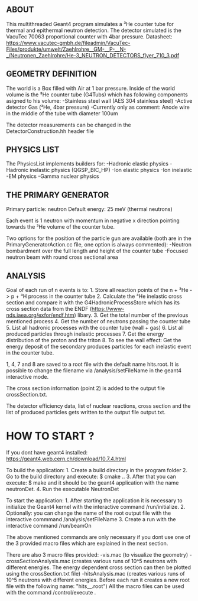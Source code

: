 ## ABOUT

This multithreaded Geant4 program simulates a ³He counter tube for thermal and epithermal neutron detection. The detector simulated is the VacuTec 70063 proportional counter with 4bar pressure.
Datasheet: https://www.vacutec-gmbh.de/fileadmin/VacuTec-Files/produkte/umwelt/Zaehlrohre__GM-__P-__N-_/Neutronen_Zaehlrohre/He-3_NEUTRON_DETECTORS_flyer_710_3.pdf
	
## GEOMETRY DEFINITION

The world is a Box filled with Air at 1 bar pressure.
Inside of the world volume is the ³He counter tube (G4Tubs) which has following components 
asigned to his volume:
	-Stainless steel wall (AES 304 stainless steel)
	-Active detector Gas (³He, 4bar pressure)
	-Currently only as comment: Anode wire in the middle of the tube with diameter 100um

The detector measurements can be changed in the DetectorConstruction.hh header file
 	
## PHYSICS LIST
 
The PhysicsList implements builders for:
	-Hadronic elastic physics
	-Hadronic inelastic physics (QGSP_BIC_HP)
	-Ion elastic physics
	-Ion inelastic
	-EM physics
	-Gamma nuclear physics 
 	 
## THE PRIMARY GENERATOR
 
Primary particle: neutron
Default energy: 25 meV (thermal neutrons)

Each event is 1 neutron with momentum in negative x direction pointing towards the 
³He volume of the counter tube.

Two options for the position of the particle gun are available (both are in the PrimaryGeneratorAction.cc file, one option is always commented):
	-Neutron bombardment over the full length and height of the counter tube
	-Focused neutron beam with round cross sectional area

## ANALYSIS

Goal of each run of n events is to:
	1. Store all reaction points of the n + ³He -> p + ³H process in the counter tube
	2. Calculate the ³He inelastic cross section and compare it with the G4HadronicProcessStore which
	has its cross section data from the ENDF (https://www-nds.iaea.org/exfor/endf.htm) libary. 
	3. Get the total number of the previous mentioned process
	4. Get the number of neutrons passing the counter tube
	5. List all hadronic processes with the counter tube (wall + gas) 
	6. List all produced particles through inelastic processes
	7. Get the energy distribution of the proton and the triton
	8. To see the wall effect: Get the energy deposit of the secondary produces particles for each inelastic event in the counter tube.

1, 4, 7 and 8 are saved to a root file with the default name hits.root. It is possible to change the filename via /analysis/setFileName <fileName> in the geant4 interactive mode.

The cross section information (point 2) is added to the output file crossSection.txt.

The detector efficiency data, list of nuclear reactions, cross section and the list of produced particles gets written to the output file output.txt.
	
# HOW TO START ?

If you dont have geant4 installed: https://geant4.web.cern.ch/download/10.7.4.html

To build the application: 
	1. Create a build directory in the program folder
	2. Go to the build directory and execute: $ cmake ..
	3. After that you can execute:  $ make 
	and it should be the geant4 application with the name neutronDet.
	4. Run the executable NeutronDet

To start the application:
	1. After starting the application it is necessary to initialize the Geant4 kernel with the
	interactive command /run/initialize. 
	2. Optionally: you can change the name of the root output file with the interactive commmand
	/analysis/setFileName <fileName>
	3. Create a run with the interactive command /run/beamOn <number of events>

The above mentioned commands are only necessary if you dont use one of the 3 provided macro files which are explained in the next section.

There are also 3 macro files provided: 
	-vis.mac (to visualize the geometry)
	-crossSectionAnalysis.mac (creates various runs of 10^5 neutrons with different energies. The energy dependent cross section can then be plotted using the crossSection.txt file)
	-hitsAnalysis.mac (creates various runs of 10^5 neutrons with different energies. Before each run it creates a new root file with the following name: "hits_<neutron energy>_<detector pressure>.root")
	All the macro files can be used with the command /control/execute <fileName>.

    
    
